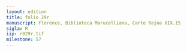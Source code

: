 ```yaml
---
layout: edition
title: folio 29r
manuscript: Florence, Biblioteca Marucelliana, Carte Rajna XIX.15
sigla: R
iip: r029r.tif
milestone: 57
---
```

